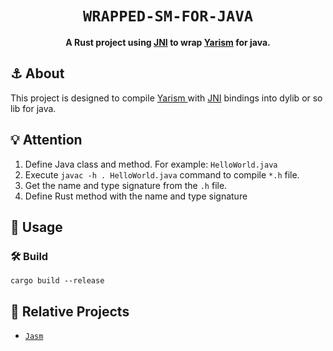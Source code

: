 <div align="center">

  <h1><code>WRAPPED-SM-FOR-JAVA</code></h1>

  <strong>
  A Rust project using <a href="https://github.com/jni-rs/jni-rs">JNI</a> to wrap 
  <a href="https://github.com/bytesboy/Yet-Another-Rust-Implementation-Of-SM-Algorithms.git">
  Yarism</a> for java.
  </strong>


</div>

## ⚓️ About

This project is designed to compile
<a href="https://github.com/bytesboy/Yet-Another-Rust-Implementation-Of-SM-Algorithms.git"> Yarism </a>
with <a href="https://github.com/jni-rs/jni-rs">JNI</a> bindings into dylib or so lib for java.

## 💡 Attention

1. Define Java class and method. For example: `HelloWorld.java`
2. Execute `javac -h . HelloWorld.java` command to compile `*.h` file.
3. Get the name and type signature from the `.h` file.
4. Define Rust method with the name and type signature

## 🚴 Usage

### 🛠️ Build

```
cargo build --release
```

## 🔋 Relative Projects

* [`Jasm`](https://github.com/bytesboy/jasm.git)